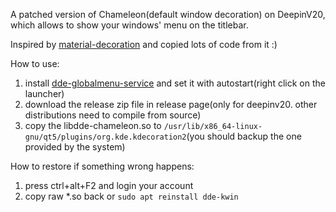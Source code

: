 A patched version of Chameleon(default window decoration) on DeepinV20, which allows to show your windows' menu on the titlebar.

Inspired by [material-decoration](https://github.com/Zren/material-decoration) and copied lots of code from it :)

How to use:
1. install [dde-globalmenu-service](https://github.com/SeptemberHX/dde-globalmenu-service) and set it with autostart(right click on the launcher)
2. download the release zip file in release page(only for deepinv20. other distributions need to compile from source)
3. copy the libdde-chameleon.so to `/usr/lib/x86_64-linux-gnu/qt5/plugins/org.kde.kdecoration2`(you should backup the one provided by the system)

How to restore if something wrong happens:
1. press ctrl+alt+F2 and login your account
2. copy raw *.so back or `sudo apt reinstall dde-kwin`